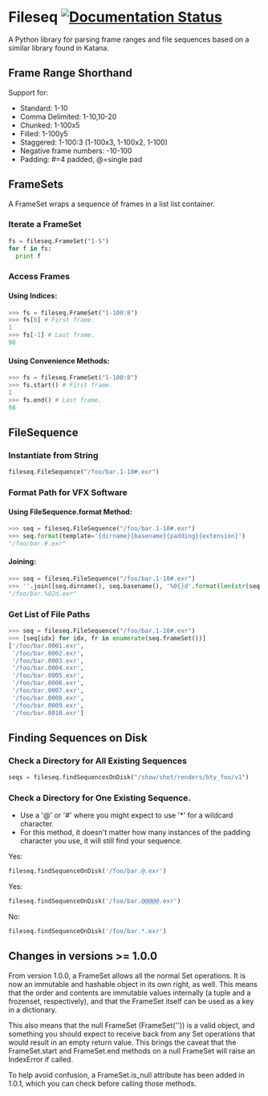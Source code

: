 # Fileseq [![Documentation Status](https://readthedocs.org/projects/fileseq/badge/?version=latest)](https://readthedocs.org/projects/fileseq/?badge=latest)

A Python library for parsing frame ranges and file sequences based on a similar library found in Katana.

## Frame Range Shorthand

Support for:

* Standard: 1-10
* Comma Delimited: 1-10,10-20
* Chunked: 1-100x5
* Filled: 1-100y5
* Staggered: 1-100:3 (1-100x3, 1-100x2, 1-100)
* Negative frame numbers: -10-100
* Padding: #=4 padded, @=single pad

## FrameSets

A FrameSet wraps a sequence of frames in a list list container.

### Iterate a FrameSet
```python
fs = fileseq.FrameSet("1-5")
for f in fs:
  print f
```

### Access Frames

#### Using Indices:
```python
>>> fs = fileseq.FrameSet("1-100:8")
>>> fs[0] # First frame.
1
>>> fs[-1] # Last frame.
98
```

#### Using Convenience Methods:
```python
>>> fs = fileseq.FrameSet("1-100:8")
>>> fs.start() # First frame.
1
>>> fs.end() # Last frame.
98
```

## FileSequence

### Instantiate from String
```python
fileseq.FileSequence("/foo/bar.1-10#.exr")
```

### Format Path for VFX Software

#### Using FileSequence.format Method:
```python
>>> seq = fileseq.FileSequence("/foo/bar.1-10#.exr")
>>> seq.format(template='{dirname}{basename}{padding}{extension}') 
"/foo/bar.#.exr"
```

#### Joining:
```python
>>> seq = fileseq.FileSequence("/foo/bar.1-10#.exr")
>>> ''.join([seq.dirname(), seq.basename(), '%0{}d'.format(len(str(seq.end()))), seq.extension()])
"/foo/bar.%02d.exr"
```

### Get List of File Paths
```python
>>> seq = fileseq.FileSequence("/foo/bar.1-10#.exr")
>>> [seq[idx] for idx, fr in enumerate(seq.frameSet())]
['/foo/bar.0001.exr',
 '/foo/bar.0002.exr',
 '/foo/bar.0003.exr',
 '/foo/bar.0004.exr',
 '/foo/bar.0005.exr',
 '/foo/bar.0006.exr',
 '/foo/bar.0007.exr',
 '/foo/bar.0008.exr',
 '/foo/bar.0009.exr',
 '/foo/bar.0010.exr']
```

## Finding Sequences on Disk

### Check a Directory for All Existing Sequences
```python
seqs = fileseq.findSequencesOnDisk("/show/shot/renders/bty_foo/v1")
```

### Check a Directory for One Existing Sequence.
* Use a '@' or '#' where you might expect to use '*' for a wildcard character. 
* For this method, it doesn't matter how many instances of the padding character you use, it will still find your sequence.

Yes:
```python
fileseq.findSequenceOnDisk('/foo/bar.@.exr')
```
Yes:
```python
fileseq.findSequenceOnDisk('/foo/bar.@@@@@.exr')
```
No: 
```python
fileseq.findSequenceOnDisk('/foo/bar.*.exr')
```

## Changes in versions >= 1.0.0

From version 1.0.0, a FrameSet allows all the normal Set operations.  It is now an immutable and
hashable object in its own right, as well.  This means that the order and contents are immutable
values internally (a tuple and a frozenset, respectively), and that the FrameSet itself can be
used as a key in a dictionary.

This also means that the null FrameSet (FrameSet('')) is a valid object, and something you should
expect to receive back from any Set operations that would result in an empty return value.  This
brings the caveat that the FrameSet.start and FrameSet.end methods on a null FrameSet will raise an
IndexError if called.

To help avoid confusion, a FrameSet.is_null attribute has been added in 1.0.1, which you can check 
before calling those methods.